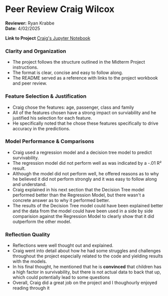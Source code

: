 # **Peer Review** Craig Wilcox
**Reviewer:** Ryan Krabbe  
**Date:** 4/02/2025

**Link to Project** [Craig's Jupyter Notebook](https://github.com/s256657/ml_classification_craigwilcox/blob/main/classification_craigwilcox.ipynb)

### Clarity and Organization
- The project follows the structure outlined in the Midterm Project instructions.
- The format is clear, concise and easy to follow along.
- The README served as a reference with links to the project workbook and peer review.

### Feature Selection & Justification
- Craig chose the features: age, passenger, class and family
- All of the features chosen have a strong impact on surviability and he justified his selection for each feature.
- He specifically noted that he chose these features specifically to drive accuracy in the predictions.

### Model Performance & Comparisons
- Craig used a regression model and a decision tree model to predict survivability.
- The regression model did not perform well as was indicated by a -.01 R² result.
- Although the model did not perform well, he offered reasons as to why he believed it did not perform strongly and it was easy to follow along and understand.
- Craig explained in his next section that the Decision Tree model performed better than the Regression Model, but there wasn't a concrete answer as to why it performed better.
- The results of the Decision Tree model could have been explained better and the data from the model could have been used in a side by side comparision against the Regression Model to clearly show that it did outperform the other model.

### Reflection Quality
- Reflections were well thought out and explained.
- Craig went into detail about how he had some struggles and challenges throughout the project especially related to the code and yielding results with the models.
- In his final thought, he mentioned that he is **convinced** that children has a high factor in survivability, but there is not actual data to back that up, which could potentially lead to some questions
- Overall, Craig did a great job on the project and I thoughourly enjoyed reading through it